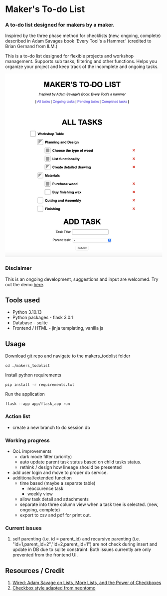 # Maker's To-do List

### A to-do list designed for makers by a maker.
Inspired by the three phase method for checklists (new, ongoing, complete) described in Adam Savages book 'Every Tool's a Hammer.' (credited to Brian Gernand from ILM.) 

This is a to-do list designed for flexible projects and workshop management. Supports sub tasks, filtering and other functions. Helps you organize your project and keep track of the incomplete and ongoing tasks.

![demo screenshot](images/screenshot.png)

### Disclaimer
This is an ongoing development, suggestions and input are welcomed. Try out the demo [here](https://harryhowiefish.pythonanywhere.com).

## Tools used

- Python 3.10.13
- Python packages - flask 3.0.1
- Database - sqlite
- Frontend / HTML - jinja templating, vanilla js

## Usage

Download git repo and navigate to the makers_todolist folder
```
cd ./makers_todolist
```

Install python requirements
```
pip install -r requirements.txt
```

Run the application
```
flask --app app/flask_app run
```

### Action list
- create a new branch to do session db


### Working progress
- QoL improvements
    - dark mode filter (priority)
    - auto update parent task status based on child tasks status.
    - rethink / design how lineage should be presented
- add user login and move to proper db service.
- additional/extended function
    - time based (maybe a separate table)
        - reoccurence task
        - weekly view
    - allow task detail and attachments
    - separate into three column view when a task tree is selected. (new, ongoing, complete)
    - export to csv and pdf for print out.



### Current issues
1. self parenting (i.e. id = parent_id) and recursive parenting (i.e. "id=1,parent_id=2","id=2,parent_id=1") are not check during insert and update in DB due to sqlite constraint. Both issues currently are only prevented from the frontend UI.

## Resources / Credit

1. [Wired: Adam Savage on Lists, More Lists, and the Power of Checkboxes](https://www.wired.com/story/adam-savage-lists-more-lists-power-checkboxes/)
2. [Checkbox style adapted from neontomo](https://github.com/neontomo/neontomo.github.io/tree/main/play/checkbox)